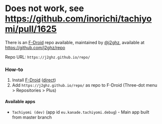 # Does not work, see https://github.com/inorichi/tachiyomi/pull/1625

There is an [F-Droid](https://f-droid.org/packages/org.fdroid.fdroid/) repo available, maintained by [@j2ghz](https://github.com/j2ghz), available at https://github.com/j2ghz/repo

Repo URL: `https://j2ghz.github.io/repo/`

### How-to
1. Install [F-Droid](https://f-droid.org/packages/org.fdroid.fdroid/) ([direct](https://f-droid.org/FDroid.apk))
2. Add `https://j2ghz.github.io/repo/` as repo to F-Droid (Three-dot menu > Repositories > Plus)

#### Available apps
* `Tachiyomi (dev)` (app id `eu.kanade.tachiyomi.debug`) - Main app built from master branch